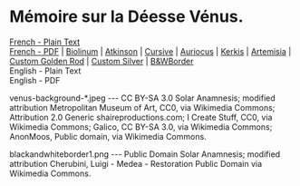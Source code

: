 # Mémoire sur la Déesse Vénus.

[French - Plain Text](full-text-french.md)  
[French - PDF](https://cdn.solaranamnesis.com/PierreLarcher/larcher_venus_1776_french.pdf) | [Biolinum](https://cdn.solaranamnesis.com/PierreLarcher/larcher_venus_1776_french_biolinum.pdf) | [Atkinson](https://cdn.solaranamnesis.com/PierreLarcher/larcher_venus_1776_french_atkinson.pdf) | [Cursive](https://cdn.solaranamnesis.com/PierreLarcher/larcher_venus_1776_french_frcursive.pdf) | [Auriocus](https://cdn.solaranamnesis.com/PierreLarcher/larcher_venus_1776_french_aurical.pdf) | [Kerkis](https://cdn.solaranamnesis.com/PierreLarcher/larcher_venus_1776_french_kerkis.pdf) | [Artemisia](https://cdn.solaranamnesis.com/PierreLarcher/larcher_venus_1776_french_artemisia.pdf) | [Custom Golden Rod](https://cdn.solaranamnesis.com/PierreLarcher/larcher_venus_1776_french_customvenus.pdf) | [Custom Silver](https://cdn.solaranamnesis.com/PierreLarcher/larcher_venus_1776_french_customvenus_silver.pdf) | [B&WBorder](https://cdn.solaranamnesis.com/PierreLarcher/larcher_venus_1776_french_bwborder.pdf)  
English - Plain Text  
English - PDF  

venus-background-*.jpeg --- CC BY-SA 3.0 Solar Anamnesis; modified attribution Metropolitan Museum of Art, CC0, via Wikimedia Commons; Attribution 2.0 Generic shaireproductions.com; I Create Stuff, CC0, via Wikimedia Commons; Galico, CC BY-SA 3.0, via Wikimedia Commons; AnonMoos, Public domain, via Wikimedia Commons.

blackandwhiteborder1.png --- Public Domain Solar Anamnesis; modified attribution Cherubini, Luigi - Medea - Restoration Public Domain via Wikimedia Commons.
